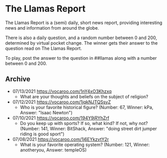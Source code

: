 # The Llamas Report
The Llamas Report is a (semi) daily, short news report, providing interesting news and information from around the globe.

There is also a daily question, and a random number between 0 and 200, determined by virtual pocket change.
The winner gets their answer to the question read on The Llamas Report.

To play, post the answer to the question in ##llamas along with a number between 0 and 200.

## Archive
- 07/13/2021 https://vocaroo.com/1nY4xO3Khzxq
    - What are your thoughts and beliefs on the subject of religion? 
- 07/12/2021 https://vocaroo.com/1jqkNJTQSsyZ
    - Who is your favorite historical figure? (Number: 67, Winner: kPa, Answer: "Isaac Newton")
- 07/10/2021 https://vocaroo.com/194Y9jRYhZrf
    - Do you keep up with sports? If so, what kind? If not, why not? (Number: 141, Winner: BitShack, Answer: "doing street dirt jumper riding is good sport")
- 07/08/2021 https://vocaroo.com/1j6EYkzvtY2r
    - What is your favorite operating system? (Number: 121, Winner: anotheryou, Answer: templeOS)
